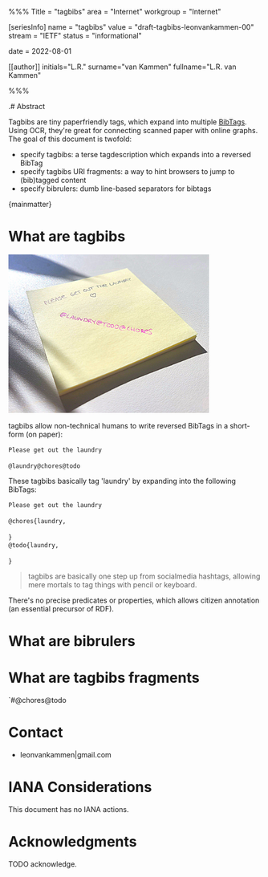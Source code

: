 %%%
Title = "tagbibs"
area = "Internet"
workgroup = "Internet"

[seriesInfo]
name = "tagbibs"
value = "draft-tagbibs-leonvankammen-00"
stream = "IETF"
status = "informational"

date = 2022-08-01 

[[author]]
initials="L.R."
surname="van Kammen"
fullname="L.R. van Kammen"

%%%

<!-- for annotated version see: https://raw.githubusercontent.com/ietf-tools/rfcxml-templates-and-schemas/main/draft-rfcxml-general-template-annotated-00.xml -->

.# Abstract

Tagbibs are tiny paperfriendly tags, which expand into multiple [BibTags](https://en.wikipedia.org/wiki/BibTeX).
Using OCR, they're great for connecting scanned paper with online graphs.
The goal of this document is twofold:

* specify tagbibs: a terse tagdescription which expands into a reversed BibTag 
* specify tagbibs URI fragments: a way to hint browsers to jump to (bib)tagged content
* specify bibrulers: dumb line-based separators for bibtags

{mainmatter}

# What are tagbibs

<img src="postit.jpg" style="max-width:400px"/>

tagbibs allow non-technical humans to write reversed BibTags in a short-form (on paper):

```
Please get out the laundry 

@laundry@chores@todo
```

These tagbibs basically tag 'laundry' by expanding into the following BibTags:

```
Please get out the laundry 

@chores{laundry,
  
}
@todo{laundry,

}
```

> tagbibs are basically one step up from socialmedia hashtags, allowing mere mortals to tag things with pencil or keyboard. 

There's no precise predicates or properties, which allows citizen annotation (an essential precursor of RDF).

# What are bibrulers


# What are tagbibs fragments

`#@chores@todo

# Contact

* leonvankammen|gmail.com

# IANA Considerations

This document has no IANA actions.

# Acknowledgments

TODO acknowledge.
